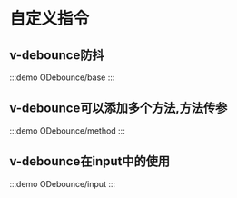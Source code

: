 # 自定义指令

## v-debounce防抖

:::demo
ODebounce/base
:::

## v-debounce可以添加多个方法,方法传参

:::demo
ODebounce/method
:::

## v-debounce在input中的使用

:::demo
ODebounce/input
:::
